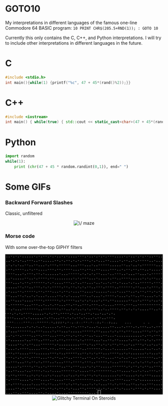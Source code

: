 # GOTO10

My interpretations in different languages of the famous one-line Commodore 64 BASIC program: `10 PRINT CHR$(205.5+RND(1)); : GOTO 10`

Currently this only contains the C, C++, and Python interpretations. I will try to include other interpretations in different languages in the future.

# C

```c
#include <stdio.h>
int main(){while(1) {printf("%c", 47 + 45*(rand()%2));}}
```

# C++

``` cpp
#include <iostream> 
int main() { while(true) { std::cout << static_cast<char>(47 + 45*(rand()%2)); } }
```
# Python

```python
import random
while(1):
	print (chr(47 + 45 * random.randint(0,1)), end=" ")
```

# Some GIFs

### Backward Forward Slashes

Classic, unfiltered

<p align="center">
  <img src="./gifs/unfilteredBackwardForward.gif" alt="\/ maze" width="550"/>
</p>

### Morse code

With some over-the-top GIPHY filters

<p align="center">
	<img src="./gifs/morseCode.gif" alt="Glitchy Morse Code" width="550"/>
	<img src="./gifs/terminalOnSteroids.gif" alt="Glitchy Terminal On Steroids" width="550"/>
</p>
